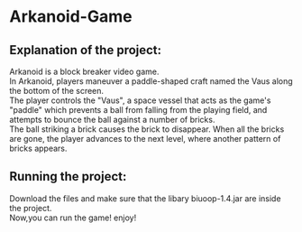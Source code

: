 # Arkanoid-Game

## Explanation of the project:
Arkanoid is a block breaker video game.<br />
In Arkanoid, players maneuver a paddle-shaped craft named the Vaus along the bottom of the screen.<br />
The player controls the "Vaus", a space vessel that acts as the game's "paddle" which prevents a ball from falling from the playing field,
and attempts to bounce the ball against a number of bricks. <br />
The ball striking a brick causes the brick to disappear. When all the bricks are gone, the player advances to the next level, where another pattern of bricks appears.<br />

## Running the project:
Download the files and make sure that the libary biuoop-1.4.jar are inside the project.<br />
Now,you can run the game! enjoy!
